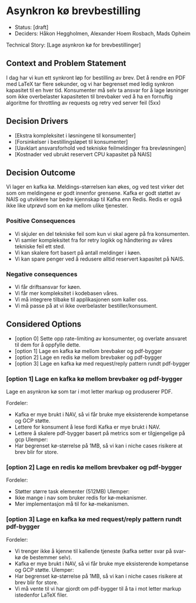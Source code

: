 # Asynkron kø brevbestilling

* Status: [draft]
* Deciders: Håkon Heggholmen, Alexander Hoem Rosbach, Mads Opheim

Technical Story: [Lage asynkron kø for brevbestillinger]

## Context and Problem Statement

I dag har vi kun ett synkront løp for bestilling av brev. Det å rendre en PDF med LaTeX tar flere sekunder, og vi har 
begrenset med ledig synkron kapasitet til en hver tid. Konsumenter må selv ta ansvar for å lage løsninger som ikke
overbelaster kapasiteten til brevbaker ved å ha en fornuftig algoritme for throttling av requests og retry ved server
feil (5xx)

## Decision Drivers
* [Ekstra kompleksitet i løsningene til konsumenter]
* [Forsinkelser i bestillingsløpet til konsumenter]
* [Uavklart ansvarsforhold ved tekniske feilmeldinger fra brevløsningen]
* [Kostnader ved ubrukt reservert CPU kapasitet på NAIS]

## Decision Outcome
Vi lager en kafka kø. Meldings-størrelsen kan økes, og ved test virker det som om meldingene 
er godt innenfor grensene. Kafka er godt støttet av NAIS og utviklere har bedre kjennskap til Kafka enn Redis.
Redis er også ikke like utprøvd som en kø mellom ulike tjenester.

### Positive Consequences <!-- optional -->

* Vi skjuler en del tekniske feil som kun vi skal agere på fra konsumenten.
* Vi samler kompleksitet fra for retry logikk og håndtering av våres tekniske feil ett sted.
* Vi kan skalere fort basert på antall meldinger i køen.
* Vi kan spare penger ved å redusere alltid reservert kapasitet på NAIS.

### Negative consequences <!-- optional -->

* Vi får driftsansvar for køen.
* Vi får mer kompleksitet i kodebasen våres.
* Vi må integrere tilbake til applikasjonen som kaller oss.
* Vi må passe på at vi ikke overbelaster bestiller/konsument.
## Considered Options

* [option 0] Sette opp rate-limiting av konsumenter, og overlate ansvaret til dem for å oppfylle dette.
* [option 1] Lage en kafka kø mellom brevbaker og pdf-bygger
* [option 2] Lage en redis kø mellom brevbaker og pdf-bygger
* [option 3] Lage en kafka kø med request/reply pattern rundt pdf-bygger

### [option 1] Lage en kafka kø mellom brevbaker og pdf-bygger

Lage en asynkron kø som tar i mot letter markup og produserer PDF.

Fordeler:
* Kafka er mye brukt i NAV, så vi får bruke mye eksisterende kompetanse og GCP støtte.
* Lettere for konsument å lese fordi Kafka er mye brukt i NAV.
* Lettere å skalere pdf-bygger basert på metrics som er tilgjengelige på gcp
Ulemper:
* Har begrenset kø-størrelse på 1MB, så vi kan i niche cases risikere at brev blir for store.


### [option 2] Lage en redis kø mellom brevbaker og pdf-bygger

Fordeler:
* Støtter større task elementer (512MB)
Ulemper:
* Ikke mange i nav som bruker redis for kø-mekanismer.
* Mer implementasjon må til for kø-mekanismen.


### [option 3] Lage en kafka kø med request/reply pattern rundt pdf-bygger
Fordeler:
* Vi trenger ikke å kjenne til kallende tjeneste (kafka setter svar på svar-kø de bestemmer selv).
* Kafka er mye brukt i NAV, så vi får bruke mye eksisterende kompetanse og GCP støtte.
Ulemper:
* Har begrenset kø-størrelse på 1MB, så vi kan i niche cases risikere at brev blir for store.
* Vi må vente til vi har gjordt om pdf-bygger til å ta i mot letter markup istedenfor LaTeX filer.
